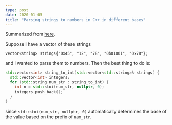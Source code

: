 ```yaml
---
type: post
date: 2020-01-05
title: "Parsing strings to numbers in C++ in different bases"
---
```


Summarized from [here](https://en.cppreference.com/w/cpp/string/basic_string/stol).

Suppose I have a vector of these strings
```
vector<string> strings{"0x45", "12", "78", "0b01001", "0x78"};
```
and I wanted to parse them to numbers. Then the best thing to do is:
```c++
std::vector<int> string_to_int(std::vector<std::string>& strings) {
  std::vector<int> integers;
  for (std::string num_str : string_to_int) {
    int n = std::stoi(num_str, nullptr, 0);
    integers.push_back();
  }
}
```

since `std::stoi(num_str, nullptr, 0)` automatically determines the base of the value 
based on the prefix of `num_str`.

